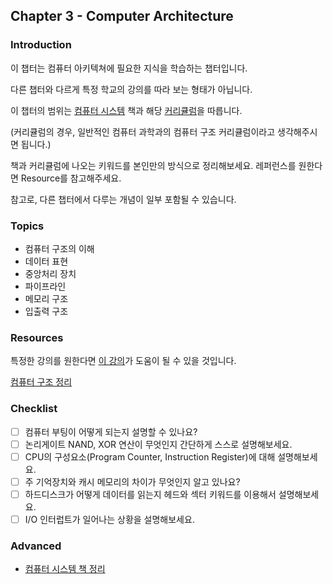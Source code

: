 ## Chapter 3 - Computer Architecture

### Introduction

이 챕터는  컴퓨터 아키텍쳐에 필요한 지식을 학습하는 챕터입니다.

다른 챕터와 다르게 특정 학교의 강의를 따라 보는 형태가 아닙니다.

이 챕터의 범위는 [컴퓨터 시스템](http://www.kyobobook.co.kr/product/detailViewKor.laf?ejkGb=KOR&mallGb=KOR&barcode=9791185475219&orderClick=LAG&Kc=) 책과 해당 [커리큘럼](https://velog.io/@underlier12/%EC%BB%B4%ED%93%A8%ED%84%B0%EA%B5%AC%EC%A1%B0-01-%EC%99%9C-%EC%BB%B4%ED%93%A8%ED%84%B0%EA%B5%AC%EC%A1%B0%EB%A5%BC-%ED%95%99%EC%8A%B5%ED%95%98%EB%8A%94%EA%B0%80)을 따릅니다.

(커리큘럼의 경우, 일반적인 컴퓨터 과학과의 컴퓨터 구조 커리큘럼이라고 생각해주시면 됩니다.)

책과 커리큘럼에 나오는 키워드를 본인만의 방식으로 정리해보세요. 레퍼런스를 원한다면 Resource를 참고해주세요.

참고로, 다른 챕터에서 다루는 개념이 일부 포함될 수 있습니다.

### Topics

- 컴퓨터 구조의 이해
- 데이터 표현
- 중앙처리 장치
- 파이프라인
- 메모리 구조
- 입출력 구조

### Resources

특정한 강의를 원한다면 [이 강의](http://www.kmooc.kr/courses/course-v1:SMUCk+CK.SMUC03k+2017_T6/about)가 도움이 될 수 있을 것입니다.

[컴퓨터 구조 정리](https://www.notion.so/3058f03c1d2b4300bfa91f1c0a3a81b7)

### Checklist

- [ ] 컴퓨터 부팅이 어떻게 되는지 설명할 수 있나요?
- [ ] 논리게이트 NAND, XOR 연산이 무엇인지 간단하게 스스로 설명해보세요.
- [ ] CPU의 구성요소(Program Counter, Instruction Register)에 대해 설명해보세요.
- [ ] 주 기억장치와 캐시 메모리의 차이가 무엇인지 알고 있나요?
- [ ] 하드디스크가 어떻게 데이터를 읽는지 헤드와 섹터 키워드를 이용해서 설명해보세요.
- [ ] I/O 인터럽트가 일어나는 상황을 설명해보세요.

### Advanced

- [컴퓨터 시스템 책 정리](https://it-eldorado.tistory.com/33)